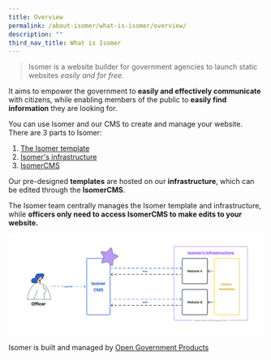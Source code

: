 ```yaml
---
title: Overview
permalink: /about-isomer/what-is-isomer/overview/
description: ""
third_nav_title: What is Isomer
---
```

> Isomer is a website builder for government agencies to launch static websites *easily and for free*.

It aims to empower the government to **easily and effectively communicate** with citizens, while enabling members of the public to **easily find information** they are looking for.

You can use Isomer and our CMS to create and manage your website. There are 3 parts to Isomer:
1. [The Isomer template](/about-isomer/what-is-isomer/isomer-template/)
2. [Isomer's infrastructure](/about-isomer/what-is-isomer/isomer-infra/)
3. [IsomerCMS](/about-isomer/what-is-isomer/isomercms/)

Our pre-designed **templates** are hosted on our **infrastructure**, which can be edited through the **IsomerCMS**. 

The Isomer team centrally manages the Isomer template and infrastructure, while **officers only need to access IsomerCMS to make edits to your website.**

![A mind map showing the relation between IsomerCMS, Isomer infra, and Isomer template](/images/template%20vs%20infra%20vs%20cms.png)

Isomer is built and managed by [Open Government Products](https://open.gov.sg/)